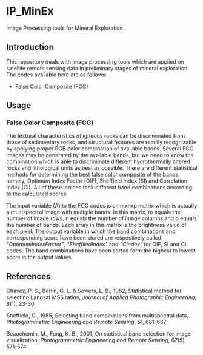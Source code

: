 # IP_MinEx
Image Processing tools for Mineral Exploration

## Introduction
This repository deals with image processing tools which are applied on satellite remote sensing data in preliminary stages of mineral exploration.
The codes available here are as follows:

* False Color Composite (FCC)

## Usage

### False Color Composite (FCC)
The textural characteristics of igneous rocks can be discriminated from those of sedimentary rocks, and structural features are readily recognizable by applying proper RGB color combination of available bands. Several FCC images may be generated by the available bands, but we need to know the combination which is able to discriminate different hydrothermally altered rocks and lithological units as best as possible. There are different statistical methods for determining the best false color composite of the bands, namely, Optimum Index Factor (OIF), Sheffield Index (SI) and Correlation Index (CI). All of these indices rank different band combinations according to the calculated scores.

The input variable (A) to the FCC codes is an mxnxp matrix which is actually a multispectral image with multiple bands. In this matrix, m equals the number of image rows, n equals the number of image columns and p equals the number of bands. Each array in this matrix is the brightness value of each pixel. The output variable in which the band combinations and corresponding score have been stored are respectively called *"OptimumIndexFactor"*, *"SheffiledIndex"* and *"CIndex"* for OIF, SI and CI codes. The band combinations have been sorted form the highest to lowest score in the output values.

## References
Chavez, P. S., Berlin, G. L. & Sowers, L. B., 1982, Statistical method for selecting Landsat MSS ratios, *Journal of Applied Photographic Engineering*, 8(1), 23-30

Sheffield, C., 1985, Selecting band combinations from multispectral data, *Photogrammetric Engineering and Remote Sensing*, 51, 681-687

Beauchemin, M., Fung, K. B., 2001, On statistical band selection for image visualization, *Photogrammetric Engineering and Remote Sensing*, 67(5), 571-574
